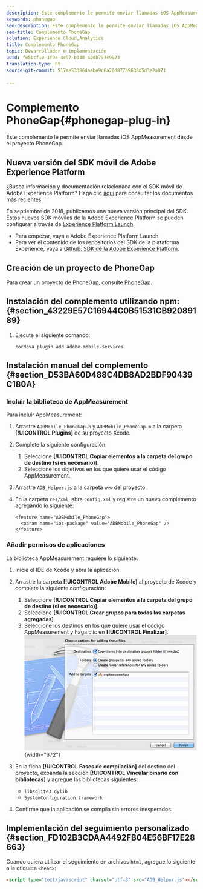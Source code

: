 ```yaml
---
description: Este complemento le permite enviar llamadas iOS AppMeasurement desde el proyecto PhoneGap.
keywords: phonegap
seo-description: Este complemento le permite enviar llamadas iOS AppMeasurement desde el proyecto PhoneGap.
seo-title: Complemento PhoneGap
solution: Experience Cloud,Analytics
title: Complemento PhoneGap
topic: Desarrollador e implementación
uuid: f88bcf10-1f9e-4c97-b348-40db797c9923
translation-type: ht
source-git-commit: 517ae533864aebe9c6a20d877a9638d5d3e2a071

---
```



# Complemento PhoneGap{#phonegap-plug-in}

Este complemento le permite enviar llamadas iOS AppMeasurement desde el proyecto PhoneGap.

## Nueva versión del SDK móvil de Adobe Experience Platform

¿Busca información y documentación relacionada con el SDK móvil de Adobe Experience Platform? Haga clic [aquí](https://aep-sdks.gitbook.io/docs/) para consultar los documentos más recientes.

En septiembre de 2018, publicamos una nueva versión principal del SDK. Estos nuevos SDK móviles de la Adobe Experience Platform se pueden configurar a través de [Experience Platform Launch](https://www.adobe.com/es/experience-platform/launch.html).

* Para empezar, vaya a Adobe Experience Platform Launch.
* Para ver el contenido de los repositorios del SDK de la plataforma Experience, vaya a [Github: SDK de la Adobe Experience Platform](https://github.com/Adobe-Marketing-Cloud/acp-sdks).


## Creación de un proyecto de PhoneGap

Para crear un proyecto de PhoneGap, consulte [PhoneGap](https://helpx.adobe.com/es/experience-manager/6-4/mobile/using/phonegap.html).

## Instalación del complemento utilizando npm: {#section_43229E57C16944C0B51531CB92089189}

1. Ejecute el siguiente comando:

   ```
   cordova plugin add adobe-mobile-services
   ```

## Instalación manual del complemento {#section_D53BA60D488C4DB8AD2BDF90439C180A}

### Incluir la biblioteca de AppMeasurement

Para incluir AppMeasurement:

1. Arrastre `ADBMobile_PhoneGap.h` y `ADBMobile_PhoneGap.m` a la carpeta **[!UICONTROL Plugins]** de su proyecto Xcode.
1. Complete la siguiente configuración:

   1. Seleccione **[!UICONTROL Copiar elementos a la carpeta del grupo de destino (si es necesario)]**.
   1. Seleccione los objetivos en los que quiere usar el código AppMeasurement.

1. Arrastre `ADB_Helper.js` a la carpeta `www` del proyecto.
1. En la carpeta `res/xml`, abra `config.xml` y registre un nuevo complemento agregando lo siguiente:

   ```
   <feature name="ADBMobile_PhoneGap"> 
     <param name="ios-package" value="ADBMobile_PhoneGap" /> 
   </feature>
   ```

### Añadir permisos de aplicaciones

La biblioteca AppMeasurement requiere lo siguiente:

1. Inicie el IDE de Xcode y abra la aplicación.
1. Arrastre la carpeta **[!UICONTROL Adobe Mobile]** al proyecto de Xcode y complete la siguiente configuración:

   1. Seleccione **[!UICONTROL Copiar elementos a la carpeta del grupo de destino (si es necesario)]**.
   1. Seleccione **[!UICONTROL Crear grupos para todas las carpetas agregadas]**.
   1. Seleccione los destinos en los que quiere usar el código AppMeasurement y haga clic en **[!UICONTROL Finalizar]**.
   ![](assets/xcode-settings.png){width="672"}

1. En la ficha **[!UICONTROL Fases de compilación]** del destino del proyecto, expanda la sección **[!UICONTROL Vincular binario con bibliotecas]** y agregue las bibliotecas siguientes:

   * `libsqlite3.dylib`
   * `SystemConfiguration.framework`

1. Confirme que la aplicación se compila sin errores inesperados.

## Implementación del seguimiento personalizado {#section_FD102B3CDAA4492FB04E56BF17E28663}

Cuando quiera utilizar el seguimiento en archivos `html`, agregue lo siguiente a la etiqueta `<head>`:

```html
<script type="text/javascript" charset="utf-8" src="ADB_Helper.js"></script>
```

